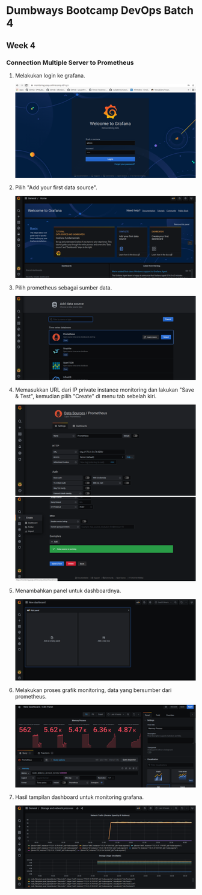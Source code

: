 # Dumbways Bootcamp DevOps Batch 4
## Week 4
### Connection Multiple Server to Prometheus

1. Melakukan login ke grafana.
    
    ![1](https://github.com/asepboy/bootcamp-dumbways/blob/main/week%204/Connection%20Multiple%20Server%20to%20Prometheus/img/1.png)
    
2. Pilih "Add your first data source".

    ![2](https://github.com/asepboy/bootcamp-dumbways/blob/main/week%204/Connection%20Multiple%20Server%20to%20Prometheus/img/2.png)

3. Pilih prometheus sebagai sumber data.

    ![3](https://github.com/asepboy/bootcamp-dumbways/blob/main/week%204/Connection%20Multiple%20Server%20to%20Prometheus/img/3.png)

4. Memasukkan URL dari IP private instance monitoring dan lakukan "Save & Test", kemudian pilih "Create" di menu tab sebelah kiri.

    ![4](https://github.com/asepboy/bootcamp-dumbways/blob/main/week%204/Connection%20Multiple%20Server%20to%20Prometheus/img/4.png)
    ![5](https://github.com/asepboy/bootcamp-dumbways/blob/main/week%204/Connection%20Multiple%20Server%20to%20Prometheus/img/5.png)
    
5. Menambahkan panel untuk dashboardnya.

    ![6](https://github.com/asepboy/bootcamp-dumbways/blob/main/week%204/Connection%20Multiple%20Server%20to%20Prometheus/img/6.png)

6. Melakukan proses grafik monitoring, data yang bersumber dari prometheus.

    ![7](https://github.com/asepboy/bootcamp-dumbways/blob/main/week%204/Connection%20Multiple%20Server%20to%20Prometheus/img/7.png)

7. Hasil tampilan dashboard untuk monitoring grafana.

    ![8](https://github.com/asepboy/bootcamp-dumbways/blob/main/week%204/Connection%20Multiple%20Server%20to%20Prometheus/img/8.png)
